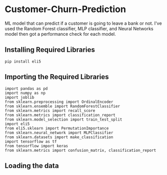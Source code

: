 # Customer-Churn-Prediction
ML model that can predict if a customer is going to leave a bank or not. I've used the Random Forest classifier, MLP classifier, and Neural Networks model then got a performance check for each model.

## Installing Required Libraries

``` pip install eli5 ```

## Importing the Required Libraries
```
import pandas as pd
import numpy as np
import joblib
from sklearn.preprocessing import OrdinalEncoder
from sklearn.ensemble import RandomForestClassifier
from sklearn.metrics import recall_score
from sklearn.metrics import classification_report
from sklearn.model_selection import train_test_split
import eli5
from eli5.sklearn import PermutationImportance
from sklearn.neural_network import MLPClassifier
from sklearn.datasets import make_classification
import tensorflow as tf
from tensorflow import keras
from sklearn.metrics import confusion_matrix, classification_report
```
## Loading the data
